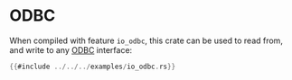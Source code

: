 # ODBC

When compiled with feature `io_odbc`, this crate can be used to read from, and write to
any [ODBC](https://en.wikipedia.org/wiki/Open_Database_Connectivity) interface:

```rust
{{#include ../../../examples/io_odbc.rs}}
```
